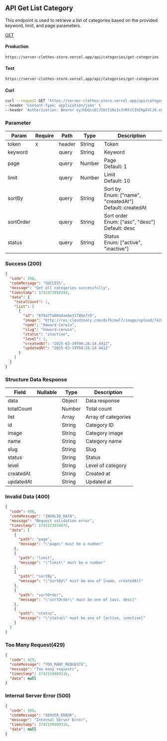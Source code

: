 ## API Get List Category

This endpoint is used to retrieve a list of categories based on the provided keyword, limit, and page parameters.

[GET](#)

#### Production

```bash
https://server-clothes-store.vercel.app/api/categories/get-categories
```

#### Test

```bash
https://server-clothes-store.vercel.app/api/categories/get-categories
```

#### Curl

```bash
curl --request GET 'https://server-clothes-store.vercel.app/api/categories/get-categories' \
--header 'Content-Type: application/json' \
--header 'Authorization: Bearer eyJhbGciOiJIUzI1NiIsInR5cCI6IkpXVCJ9.eyJpZCI6IjY3ZDJhMzMyYzhhMjEzYjA1MDI4MzNjNiIsInR5cGUiOiJVc2VyIiwiaWF0IjoxNzQyMjAxMDU5LCJleHAiOjE3NDIyMDE5NTl9.gsqLAzSlJKDPU3D9gvKg_I42NJ3NhI2d5svf-MYywDo' \
```

### Parameter

| Param     | Require | Path   | Type   | Description                                                  |
| --------- | ------- | ------ | ------ | ------------------------------------------------------------ |
| token     | x       | header | String | Token                                                        |
| keyword   |         | query  | String | Keyword                                                      |
| page      |         | query  | Number | Page<br>Default: 1                                           |
| limit     |         | query  | Number | Limit<br>Default: 10                                         |
| sortBy    |         | query  | String | Sort by<br>Enum: ["name", "createdAt"]<br>Default: createdAt |
| sortOrder |         | query  | String | Sort order<br>Enum: ["asc", "desc"]<br>Default: desc         |
| status    |         | query  | String | Status<br>Enum: ["active", "inactive"]                       |

### Success (200)

```json
{
  "code": 200,
  "codeMessage": "SUCCESS",
  "message": "Get all categories successfully",
  "timestamp": 1742373058243,
  "data": {
    "totalCount": 1,
    "list": [
      {
        "id": "67da7fa684daebe31786e7c9",
        "image": "http://res.cloudinary.com/dsfkimwl7/image/upload/742372772/categories-image/1742372771698_e4e47241-1ae2-4529-b2d2-8e17bc5eac93.jpg",
        "name": "Howard Corwin",
        "slug": "howard-corwin",
        "status": "inactive",
        "level": 1,
        "createdAt": "2025-03-19T08:26:14.441Z",
        "updatedAt": "2025-03-19T08:26:14.441Z"
      }
    ]
  }
}
```

### Structure Data Response

| Field      | Nullable | Type   | Description         |
| ---------- | -------- | ------ | ------------------- |
| data       |          | Object | Data response       |
| totalCount |          | Number | Total count         |
| list       |          | Array  | Array of categories |
| id         |          | String | Category ID         |
| image      |          | String | Category image      |
| name       |          | String | Category name       |
| slug       |          | String | Slug                |
| status     |          | String | Status              |
| level      |          | String | Level of category   |
| createdAt  |          | String | Created at          |
| updatedAt  |          | String | Updated at          |

### Invalid Data (400)

```json
{
  "code": 400,
  "codeMessage": "INVALID_DATA",
  "message": "Request validation error",
  "timestamp": 1742213034072,
  "data": [
    {
      "path": "page",
      "message": "\"page\" must be a number"
    },
    {
      "path": "limit",
      "message": "\"limit\" must be a number"
    },
    {
      "path": "sortBy",
      "message": "\"sortBy\" must be one of [name, createdAt]"
    },
    {
      "path": "sortOrder",
      "message": "\"sortOrder\" must be one of [asc, desc]"
    },
    {
      "path": "status",
      "message": "\"status\" must be one of [active, inactive]"
    }
  ]
}
```

### Too Many Request(429)

```json
{
  "code": 429,
  "codeMessage": "TOO_MANY_REQUESTS",
  "message": "Too many requests",
  "timestamp": 1742159809316,
  "data": null
}
```

### Internal Server Error (500)

```json
{
  "code": 500,
  "codeMessage": "SERVER_ERROR",
  "message": "Internal Server Error",
  "timestamp": 1742159809316,
  "data": null
}
```
